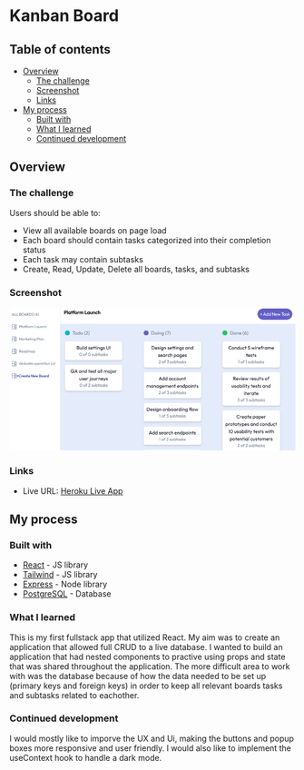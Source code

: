 # Kanban Board

## Table of contents

- [Overview](#overview)
  - [The challenge](#the-challenge)
  - [Screenshot](#screenshot)
  - [Links](#links)
- [My process](#my-process)
  - [Built with](#built-with)
  - [What I learned](#what-i-learned)
  - [Continued development](#continued-development)

## Overview

### The challenge

Users should be able to:

- View all available boards on page load
- Each board should contain tasks categorized into their completion status
- Each task may contain subtasks
- Create, Read, Update, Delete all boards, tasks, and subtasks

### Screenshot

![screenshot](src/assets/Screenshot.png)

### Links

- Live URL: [Heroku Live App](https://entertainment-web-app-lowlyphe.herokuapp.com/)

## My process

### Built with

- [React](https://reactjs.org/) - JS library
- [Tailwind](https://tailwindcss.com/) - JS library
- [Express](https://expressjs.com/) - Node library
- [PostgreSQL](https://www.postgresql.org/) - Database

### What I learned

This is my first fullstack app that utilized React. My aim was to create an application that allowed full CRUD to a live database. I wanted to build an application that had nested components to practive using props and state that was shared throughout the application. The more difficult area to work with was the database because of how the data needed to be set up (primary keys and foreign keys) in order to keep all relevant boards tasks and subtasks related to eachother.

### Continued development

I would mostly like to imporve the UX and Ui, making the buttons and popup boxes more responsive and user friendly. I would also like to implement the useContext hook to handle a dark mode.
